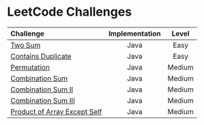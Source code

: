 # LeetCode Challenges

| Challenge                                                                                                                       | Implementation | Level  |
|:--------------------------------------------------------------------------------------------------------------------------------|:--------------:|:------:|
| [Two Sum](https://github.com/Murillo/Leetcode-Challenges/blob/main/algorithms/TwoSum.md)                                        |      Java      |  Easy  |
| [Contains Duplicate](https://github.com/Murillo/Leetcode-Challenges/blob/main/algorithms/ContainsDuplicate.md)                  |      Java      |  Easy  | 
| [Permutation](https://github.com/Murillo/Leetcode-Challenges/blob/main/algorithms/Permutation.md)                               |      Java      | Medium | 
| [Combination Sum](https://github.com/Murillo/Leetcode-Challenges/blob/main/algorithms/CombinationSum.md)                        |      Java      | Medium |
| [Combination Sum II](https://github.com/Murillo/Leetcode-Challenges/blob/main/algorithms/CombinationSum2.md)                    |      Java      | Medium |
| [Combination Sum III](https://github.com/Murillo/Leetcode-Challenges/blob/main/algorithms/CombinationSum3.md)                   |      Java      | Medium |
| [Product of Array Except Self](https://github.com/Murillo/Leetcode-Challenges/blob/main/algorithms/ProductOfArrayExceptSelf.md) |      Java      | Medium |
